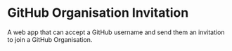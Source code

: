 # GitHub Organisation Invitation

A web app that can accept a GitHub username and send them an invitation to join a GitHub Organisation.